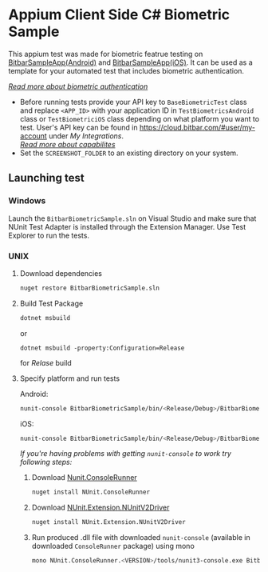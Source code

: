 # Appium Client Side C# Biometric Sample

This appium test was made for biometric featrue testing on [BitbarSampleApp(Android)](https://github.com/bitbar/test-samples/blob/master/apps/android/BitBarSampleApp.instrumented.apk) and [BitbarSampleApp(iOS)](https://github.com/bitbar/test-samples/blob/master/apps/ios/BitBarSampleApp.ipa). It can be used as a template for your automated test that includes biometric authentication. 

[_Read more about biometric authentication_](https://support.smartbear.com/bitbar/docs/testing-with-bitbar/biometric-authentication/index.html?sbsearch=biometry)


* Before running tests provide your API key to `BaseBiometricTest` class and replace `<APP_ID>` with your application ID in `TestBiometricsAndroid` class or `TestBiometriciOS` class depending on what platform you want to test. User's API key can be found in https://cloud.bitbar.com/#user/my-account under _My Integrations_. <br />
[_Read more about capabilites_](https://support.smartbear.com/bitbar/docs/testing-with-bitbar/automated-testing/appium/desired-capabilities.html?sbsearch=Capabilities)
* Set the `SCREENSHOT_FOLDER` to an existing directory on your system.

## Launching test

### Windows

Launch the `BitbarBiometricSample.sln` on Visual Studio and make sure that NUnit Test Adapter is installed through
the Extension Manager. Use Test Explorer to run the tests.

### UNIX

1. Download dependencies

    ```sh
    nuget restore BitbarBiometricSample.sln
    ```

1. Build Test Package

    ```sh
    dotnet msbuild
    ```

    or

    ```
    dotnet msbuild -property:Configuration=Release
    ```

    for _Relase_ build

1. Specify platform and run tests 
    
    Android:
    ```sh
    nunit-console BitbarBiometricSample/bin/<Release/Debug>/BitbarBiometricSample.dll --where "class == BitbarBiometricSample.TestBiometricsAndroid"
    ```

    iOS:
    ```sh
    nunit-console BitbarBiometricSample/bin/<Release/Debug>/BitbarBiometricSample.dll --where "class == BitbarBiometricSample.TestBiometricsIOS"    
    ```

    *If you're having problems with getting `nunit-console` to work try following steps:*
    1. Download [Nunit.ConsoleRunner](https://www.nuget.org/packages/NUnit.ConsoleRunner)
        ```sh
        nuget install NUnit.ConsoleRunner
        ```
    2. Download [NUnit.Extension.NUnitV2Driver](https://www.nuget.org/packages/NUnit.Extension.NUnitV2Driver)
        ```sh
        nuget install NUnit.Extension.NUnitV2Driver
        ```
    3. Run produced .dll file with downloaded `nunit-console` (available in downloaded `ConsoleRunner` package)  using mono
        ```sh
        mono NUnit.ConsoleRunner.<VERSION>/tools/nunit3-console.exe BitbarBiometricSample/bin/<Release/Debug>/BitbarBiometricSample.dll --where "class == BitbarBiometricSample.<SPECIFIED_CLASS>" 
        ```
